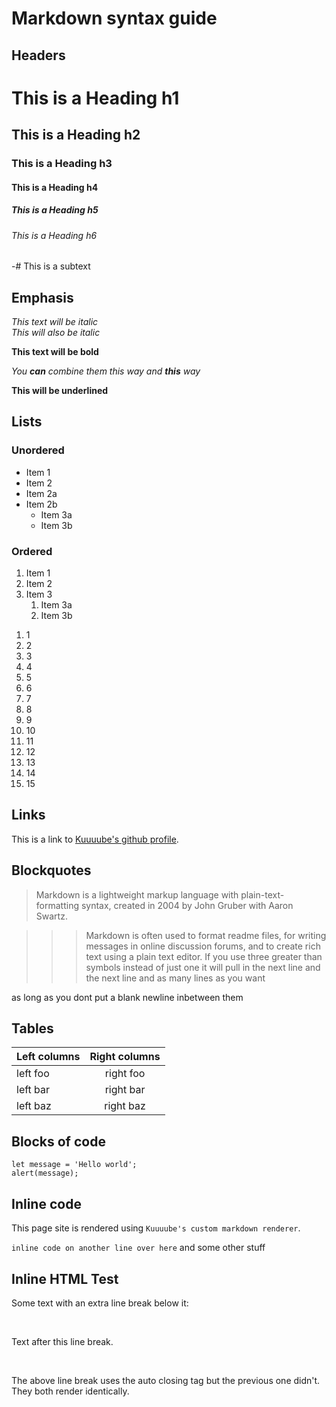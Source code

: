 # Markdown syntax guide

## Headers

# This is a Heading h1
## This is a Heading h2

### This is a Heading h3

#### This is a Heading h4

##### This is a Heading h5
###### This is a Heading h6

-# This is a subtext

## Emphasis

*This text will be italic*  
_This will also be italic_

**This text will be bold**  

_You **can** combine them this way_
*and **this** way*

__This will be underlined__

## Lists

### Unordered

* Item 1
* Item 2
* Item 2a
* Item 2b
    * Item 3a
    * Item 3b

### Ordered

1. Item 1
2. Item 2
3. Item 3
    1. Item 3a
    2. Item 3b

<!-- -->

1. 1
2. 2
3. 3
4. 4
5. 5
6. 6
7. 7
8. 8
9. 9
10. 10
11. 11
12. 12
13. 13
14. 14
15. 15

## Links

This is a link to [Kuuuube's github profile](https://github.com/Kuuuube).

## Blockquotes

> Markdown is a lightweight markup language with plain-text-formatting syntax, created in 2004 by John Gruber with Aaron Swartz.

>>> Markdown is often used to format readme files, for writing messages in online discussion forums, and to create rich text using a plain text editor.
If you use three greater than symbols instead of just one it will pull in the next line
and the next line
and as many lines as you want

as long as you dont put a blank newline inbetween them

## Tables

| Left columns  | Right columns |
| ------------- |:-------------:|
| left foo      | right foo     |
| left bar      | right bar     |
| left baz      | right baz     |

## Blocks of code

```
let message = 'Hello world';
alert(message);
```

## Inline code

This page site is rendered using `Kuuuube's custom markdown renderer`.

`inline code on another line over here` and some other stuff

## Inline HTML Test

Some text with an extra line break below it:

<br>

Text after this line break.

</br>

The above line break uses the auto closing tag but the previous one didn't. They both render identically.
